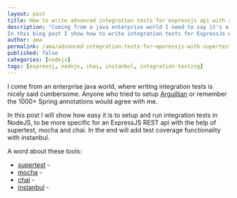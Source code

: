 ```yaml
---
layout: post
title: How to write advanced integration tests for expressjs api with supertest, mocha, chai and instanbul
description: "Coming from a java enterprise world I need to say it's a dream to setup and run integration tests in NodeJs.
In this blog post I show how to write integration tests for ExpressJs with the help of supertest, mocha, chai and instanbul"
author: ama
permalink: /ama/advanced-integration-tests-for-epxressjs-with-supertest-mocha-chai-and-instanbul
published: false
categories: [nodejs]
tags: [expressj, nodejs, chai, instanbul, integration-testing]
---
```


I come from an enterprise java world, where writing integration tests is nicely said cumbersome. Anyone who tried to
setup [Arguillian](http://arquillian.org/) or remember the 1000+ Spring annotations would agree with me.

In this post I will show how easy it is to setup and run integration tests in NodeJS, to be more specific for an ExpressJS
REST api with the help of supertest, mocha and chai. In the end will add test coverage functionality with instanbul. 

A word about these tools:

 * [supertest](https://github.com/visionmedia/supertest) - 
 * [mocha]() -
 * [chai]() - 
 * [instanbul]() - 
 
